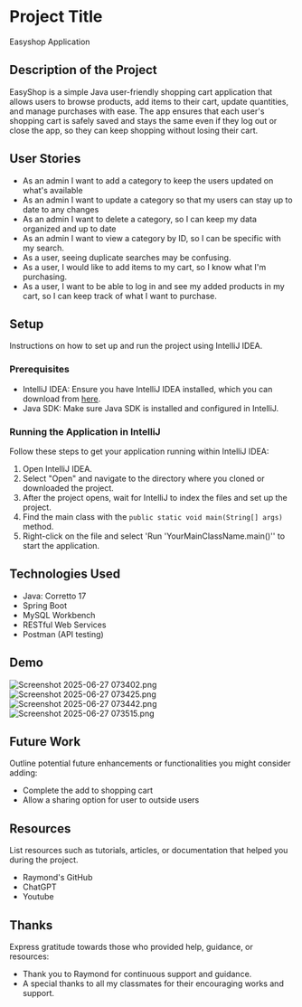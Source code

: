 # Project Title
Easyshop Application
## Description of the Project

EasyShop is a simple Java user-friendly shopping cart application that allows users to browse products, add items to their cart, update quantities, and manage purchases with ease. The app ensures that each user's shopping cart is safely saved and stays the same even if they log out or close the app, so they can keep shopping without losing their cart. 


## User Stories

- As an admin I want to add a category to keep the users updated on what's available
- As an admin I want to update a category so that my users can stay up to date to any changes
- As an admin I want to delete a category, so I can keep my data organized and up to date
- As an admin I want to view a category by ID, so I can be specific with my search.
- As a user, seeing duplicate searches may be confusing.
- As a user, I would like to add items to my cart, so I know what I'm purchasing.
- As a user, I want to be able to log in and see my added products in my cart, so I can keep track of what I want to purchase.

## Setup

Instructions on how to set up and run the project using IntelliJ IDEA.

### Prerequisites

- IntelliJ IDEA: Ensure you have IntelliJ IDEA installed, which you can download from [here](https://www.jetbrains.com/idea/download/).
- Java SDK: Make sure Java SDK is installed and configured in IntelliJ.

### Running the Application in IntelliJ

Follow these steps to get your application running within IntelliJ IDEA:

1. Open IntelliJ IDEA.
2. Select "Open" and navigate to the directory where you cloned or downloaded the project.
3. After the project opens, wait for IntelliJ to index the files and set up the project.
4. Find the main class with the `public static void main(String[] args)` method.
5. Right-click on the file and select 'Run 'YourMainClassName.main()'' to start the application.

## Technologies Used

- Java: Corretto 17
- Spring Boot
- MySQL Workbench
- RESTful Web Services
- Postman (API testing)

## Demo
![Screenshot 2025-06-27 073402.png](https://i.imgur.com/GAbqE2U.png)
![Screenshot 2025-06-27 073425.png](https://i.imgur.com/aZOrSiq.png)
![Screenshot 2025-06-27 073442.png](https://i.imgur.com/ShTGIri.png)
![Screenshot 2025-06-27 073515.png](https://i.imgur.com/eX4IlmQ.png)


## Future Work

Outline potential future enhancements or functionalities you might consider adding:

- Complete the add to shopping cart
- Allow a sharing option for user to outside users
## Resources

List resources such as tutorials, articles, or documentation that helped you during the project.

- Raymond's GitHub
- ChatGPT
- Youtube

## Thanks

Express gratitude towards those who provided help, guidance, or resources:

- Thank you to Raymond for continuous support and guidance.
- A special thanks to all my classmates for their encouraging works and support.
 